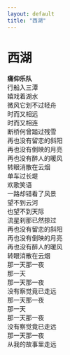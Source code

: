 ```yaml
---
layout: default
title: "西湖"
---
```


# 西湖
**痛仰乐队**  
行船入三潭  
嬉戏着湖水  
微风它划不过轻舟  
时而又相远  
时而又相连  
断桥何曾踏过残雪  
再也没有留恋的斜阳  
再也没有倒映的月亮  
再也没有醉人的暖风  
转眼消散在云烟  
单车过长堤  
欢歌笑语  
一路却错看了风景  
望不到云河  
也望不到天际  
流星刹那已然掠过  
再也没有留恋的斜阳  
再也没有倒映的月亮  
再也没有醉人的暖风  
转眼消散在云烟  
那一天那一夜  
那一天  
那一天那一夜  
没有察觉竟已走远  
那一天那一夜  
那一天  
那一天那一夜  
没有察觉竟已走远  
那一天那一夜  
从我的故事里走远  

